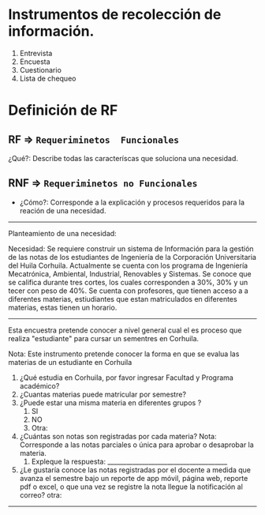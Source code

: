 # Instrumentos de recolección de información.

1. Entrevista
2. Encuesta
3. Cuestionario
4. Lista de chequeo

# Definición de RF 

## RF => `Requeriminetos  Funcionales`

¿Qué?: Describe todas las caracteríscas que soluciona una necesidad.


## RNF => `Requeriminetos no Funcionales`

* ¿Cómo?: Corresponde a la explicación y procesos requeridos para la reación de una necesidad. 

-----------------------------------------------------------

Planteamiento de una necesidad:

Necesidad: Se requiere construir un sistema de Información para la gestión de las notas de los estudiantes de Ingeniería de la Corporación Universitaria del Huila  Corhuila. Actualmente se cuenta con los programa de Ingeniería Mecatrónica, Ambiental, Industrial, Renovables y Sistemas. Se conoce que se califica durante tres cortes, los cuales corresponden a 30%, 30% y un tecer con peso de 40%. Se cuenta con profesores, que tienen acceso a a diferentes materias, estiudiantes que estan matriculados en diferentes materias, estas tienen un horario. 

-----------------------------------------------------------
Esta encuestra pretende conocer a nivel general cual el es proceso que realiza  "estudiante" para cursar un sementres en Corhuila. 

Nota: Este instrumento pretende conocer la forma en que se evalua las materias de un estudiante en Corhuila 

1. ¿Qué estudia en Corhuila, por favor ingresar Facultad y Programa académico?
2. ¿Cuantas materias puede matricular por semestre?
3. ¿Puede estar una misma materia en diferentes grupos ?
   1. SI
   2. NO
   3. Otra:
4.  ¿Cuántas son notas son registradas por cada materia?
    Nota: Corresponde a las notas parciales o única para aprobar o desaprobar la materia. 
    1.  Expleque la respuesta: ______________________________________
5.  ¿Le gustaría conoce las notas registradas por el docente a medida que avanza el semestre bajo un reporte de app móvil, página web, reporte pdf o excel, o que una vez se registre la nota llegue la notificación al correo?
   otra: 
   ______________________